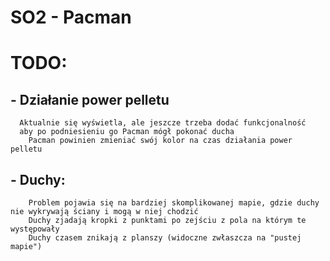 # SO2 - Pacman


# TODO:

## - Działanie power pelletu
      Aktualnie się wyświetla, ale jeszcze trzeba dodać funkcjonalność 
      aby po podniesieniu go Pacman mógł pokonać ducha
        Pacman powinien zmieniać swój kolor na czas działania power pelletu
      
## - Duchy:
        Problem pojawia się na bardziej skomplikowanej mapie, gdzie duchy nie wykrywają ściany i mogą w niej chodzić
		Duchy zjadają kropki z punktami po zejściu z pola na którym te występowały
		Duchy czasem znikają z planszy (widoczne zwłaszcza na "pustej mapie")
	

